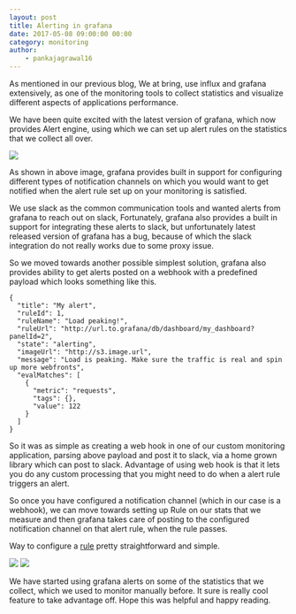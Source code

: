 ```yaml
---
layout: post
title: Alerting in grafana
date: 2017-05-08 09:00:00 00:00
category: monitoring
author:
    - pankajagrawal16
---
```


As mentioned in our previous blog, We at bring, use influx and grafana extensively, as one of the monitoring tools to collect statistics and visualize different aspects of applications performance.

We have been quite excited with the latest version of grafana, which now provides Alert engine, using which we can set up alert rules on the statistics that we collect all over. 

<img src="{{ site.baseurl }}/img/grafana-notification-channels.png" />

As shown in above image, grafana provides built in support for configuring different types of notification channels on which you would want to get notified when the alert rule set up on your monitoring is satisfied.

We use slack as the common communication tools and wanted alerts from grafana to reach out on slack, Fortunately, grafana also provides a built in support for integrating these alerts to slack, but unfortunately latest released version of grafana has a bug, because of which the slack integration do not really works due to some proxy issue.

So we moved towards another possible simplest solution, grafana also provides ability to get alerts posted on a webhook with a predefined payload which looks something like this.

```
{
  "title": "My alert",
  "ruleId": 1,
  "ruleName": "Load peaking!",
  "ruleUrl": "http://url.to.grafana/db/dashboard/my_dashboard?panelId=2",
  "state": "alerting",
  "imageUrl": "http://s3.image.url",
  "message": "Load is peaking. Make sure the traffic is real and spin up more webfronts",
  "evalMatches": [
    {
      "metric": "requests",
      "tags": {},
      "value": 122
    }
  ]
}

```

So it was as simple as creating a web hook in one of our custom monitoring application,  parsing above payload and post it to slack, via a home grown library which can post to slack. Advantage of using web hook is that it lets you do any custom processing that you might need to do when a alert rule triggers an alert.

So once you have configured a notification channel (which in our case is a webhook), we can move towards setting up Rule on our stats that we measure and then grafana takes care of posting to the configured notification channel on that alert rule, when the rule passes.

Way to configure a [rule](http://docs.grafana.org/alerting/rules/) pretty straightforward and simple. 

<img src="{{ site.baseurl }}/img/configure-grafana-alert.png" />

<img src="{{ site.baseurl }}/img/configure-notification-channel-on-alert.png" />

We have started using grafana alerts on some of the statistics that we collect, which we used to monitor manually before. It sure is really cool feature to take advantage off. Hope this was helpful and happy reading.


